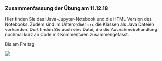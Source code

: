 ### Zusammenfassung der Übung am 11.12.18

Hier finden Sie das IJava-Jupyter-Notebook und die HTML-Version des Notebooks.
Zudem sind im Unterordner `src` die Klassen als Java Dateien vorhanden. Dort finden Sie auch eine
 Datei, die die Ausnahmebehandlung nochmal kurz an Code mit Kommentaren zusammengefasst.

Bis am Freitag

 <img src="https://i.imgur.com/WGH7f5T.png">